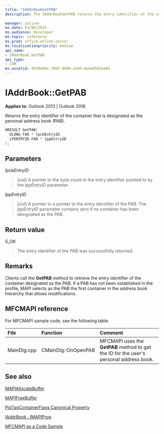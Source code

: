 ```yaml
---
title: "IAddrBookGetPAB"
description: The IAddrBookGetPAB returns the entry identifier of the container that is designated as the personal address book (PAB).
 
manager: soliver
ms.date: 03/09/2015
ms.audience: Developer
ms.topic: reference
ms.prod: office-online-server
ms.localizationpriority: medium
api_name:
- IAddrBook.GetPAB
api_type:
- COM
ms.assetid: 9830e09c-700f-469b-a54d-4e4e0583aa84
---
```


# IAddrBook::GetPAB

  
  
**Applies to**: Outlook 2013 | Outlook 2016 
  
Returns the entry identifier of the container that is designated as the personal address book (PAB).
  
```cpp
HRESULT GetPAB(
  ULONG FAR * lpcbEntryID,
  LPENTRYID FAR * lppEntryID
);
```

## Parameters

 _lpcbEntryID_
  
> [out] A pointer to the byte count in the entry identifier pointed to by the  _lppEntryID_ parameter. 
    
 _lppEntryID_
  
> [out] A pointer to a pointer to the entry identifier of the PAB. The  _lppEntryID_ parameter contains zero if no container has been designated as the PAB. 
    
## Return value

S_OK 
  
> The entry identifier of the PAB was successfully returned.
    
## Remarks

Clients call the **GetPAB** method to retrieve the entry identifier of the container designated as the PAB. If a PAB has not been established in the profile, MAPI selects as the PAB the first container in the address book hierarchy that allows modifications. 
  
## MFCMAPI reference

For MFCMAPI sample code, see the following table.
  
|**File**|**Function**|**Comment**|
|:-----|:-----|:-----|
|MainDlg.cpp  <br/> |CMainDlg::OnOpenPAB  <br/> |MFCMAPI uses the **GetPAB** method to get the ID for the user's personal address book. |
   
## See also



[MAPIAllocateBuffer](mapiallocatebuffer.md)
  
[MAPIFreeBuffer](mapifreebuffer.md)
  
[PidTagContainerFlags Canonical Property](pidtagcontainerflags-canonical-property.md)
  
[IAddrBook : IMAPIProp](iaddrbookimapiprop.md)


[MFCMAPI as a Code Sample](mfcmapi-as-a-code-sample.md)

